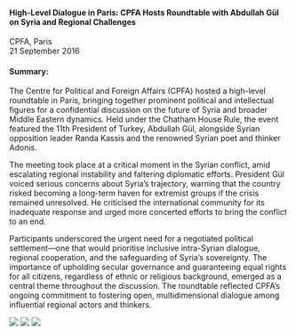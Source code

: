 <h4>High-Level Dialogue in Paris: CPFA Hosts Roundtable with Abdullah Gül on Syria and Regional Challenges</h4>


CPFA, Paris 
<br>
21 September 2016


<h4>Summary:</h4>

The Centre for Political and Foreign Affairs (CPFA) hosted a high-level roundtable in Paris, bringing together prominent political and intellectual figures for a confidential discussion on the future of Syria and broader Middle Eastern dynamics. Held under the Chatham House Rule, the event featured the 11th President of Turkey, Abdullah Gül, alongside Syrian opposition leader Randa Kassis and the renowned Syrian poet and thinker Adonis.

The meeting took place at a critical moment in the Syrian conflict, amid escalating regional instability and faltering diplomatic efforts. President Gül voiced serious concerns about Syria’s trajectory, warning that the country risked becoming a long-term haven for extremist groups if the crisis remained unresolved. He criticised the international community for its inadequate response and urged more concerted efforts to bring the conflict to an end.

Participants underscored the urgent need for a negotiated political settlement—one that would prioritise inclusive intra-Syrian dialogue, regional cooperation, and the safeguarding of Syria’s sovereignty. The importance of upholding secular governance and guaranteeing equal rights for all citizens, regardless of ethnic or religious background, emerged as a central theme throughout the discussion. The roundtable reflected CPFA’s ongoing commitment to fostering open, multidimensional dialogue among influential regional actors and thinkers.

![](67.JPG)
![](68.JPG)
![](69.JPG)

